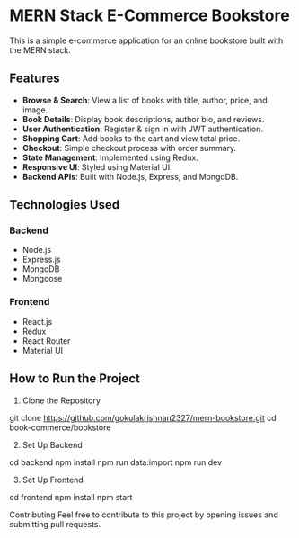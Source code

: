 # MERN Stack E-Commerce Bookstore

This is a simple e-commerce application for an online bookstore built with the MERN stack.

## Features
- **Browse & Search**: View a list of books with title, author, price, and image.
- **Book Details**: Display book descriptions, author bio, and reviews.
- **User Authentication**: Register & sign in with JWT authentication.
- **Shopping Cart**: Add books to the cart and view total price.
- **Checkout**: Simple checkout process with order summary.
- **State Management**: Implemented using Redux.
- **Responsive UI**: Styled using Material UI.
- **Backend APIs**: Built with Node.js, Express, and MongoDB.

## Technologies Used
### **Backend**
- Node.js
- Express.js
- MongoDB
- Mongoose

### **Frontend**
- React.js
- Redux
- React Router
- Material UI

## How to Run the Project

1. Clone the Repository

git clone https://github.com/gokulakrishnan2327/mern-bookstore.git
cd book-commerce/bookstore

2. Set Up Backend

   
cd backend
npm install
npm run data:import
npm run dev

3. Set Up Frontend
 
cd frontend
npm install
npm start


Contributing
Feel free to contribute to this project by opening issues and submitting pull requests.
